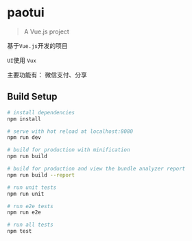 # paotui

> A Vue.js project

基于`Vue.js`开发的项目

`UI`使用 `Vux`

主要功能有： 微信支付、分享

## Build Setup

``` bash
# install dependencies
npm install

# serve with hot reload at localhost:8080
npm run dev

# build for production with minification
npm run build

# build for production and view the bundle analyzer report
npm run build --report

# run unit tests
npm run unit

# run e2e tests
npm run e2e

# run all tests
npm test
```

